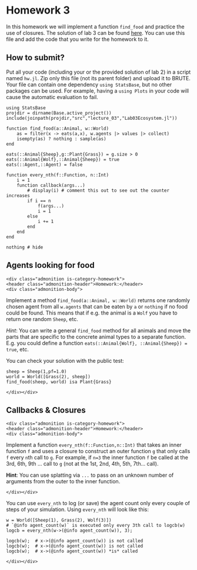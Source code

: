 # Homework 3

In this homework we will implement a function `find_food` and practice the use of closures.
The solution of lab 3 can be found
[here](https://github.com/JuliaTeachingCTU/Scientific-Programming-in-Julia/blob/2022W/docs/src/lecture_03/Lab03Ecosystem.jl). You can use this file and add the code that you write
for the homework to it.

## How to submit?

Put all your code (including your or the provided solution of lab 2)
in a script named `hw.jl`.  Zip only this file (not its parent folder) and
upload it to BRUTE.  Your file can contain one dependency `using StatsBase`,
but no other packages can be used.  For example, having a `using Plots`
in your code will cause the automatic evaluation to fail.

```@setup block
using StatsBase
projdir = dirname(Base.active_project())
include(joinpath(projdir,"src","lecture_03","Lab03Ecosystem.jl"))

function find_food(a::Animal, w::World)
    as = filter(x -> eats(a,x), w.agents |> values |> collect)
    isempty(as) ? nothing : sample(as)
end

eats(::Animal{Sheep},g::Plant{Grass}) = g.size > 0
eats(::Animal{Wolf},::Animal{Sheep}) = true
eats(::Agent,::Agent) = false

function every_nth(f::Function, n::Int)
    i = 1
    function callback(args...)
        # display(i) # comment this out to see out the counter increases
        if i == n
            f(args...)
            i = 1
        else
            i += 1
        end
    end
end

nothing # hide
```


## Agents looking for food

```@raw html
<div class="admonition is-category-homework">
<header class="admonition-header">Homework:</header>
<div class="admonition-body">
```
Implement a method `find_food(a::Animal, w::World)` returns one randomly chosen
agent from all `w.agents` that can be eaten by `a` or `nothing` if no food could
be found. This means that if e.g. the animal is a `Wolf` you have to return one
random `Sheep`, etc.

*Hint*: You can write a general `find_food` method for all animals and move the
parts that are specific to the concrete animal types to a separate function.
E.g. you could define a function `eats(::Animal{Wolf}, ::Animal{Sheep}) = true`, etc.

You can check your solution with the public test:
```@repl block
sheep = Sheep(1,pf=1.0)
world = World([Grass(2), sheep])
find_food(sheep, world) isa Plant{Grass}
```
```@raw html
</div></div>
```

## Callbacks & Closures

```@raw html
<div class="admonition is-category-homework">
<header class="admonition-header">Homework:</header>
<div class="admonition-body">
```
Implement a function `every_nth(f::Function,n::Int)` that takes an inner
function `f` and uses a closure to construct an outer function `g` that only
calls `f` every `n`th call to `g`. For example, if `n=3` the inner function `f` be called
at the 3rd, 6th, 9th ... call to `g` (not at the 1st, 2nd, 4th, 5th, 7th... call).

**Hint**: You can use splatting via `...` to pass on an unknown number of
arguments from the outer to the inner function.
```@raw html
</div></div>
```
You can use `every_nth` to log (or save) the agent count only every couple of
steps of your simulation. Using `every_nth` will look like this:
```@repl block
w = World([Sheep(1), Grass(2), Wolf(3)])
# `@info agent_count(w)` is executed only every 3th call to logcb(w)
logcb = every_nth(w->(@info agent_count(w)), 3);

logcb(w);  # x->(@info agent_count(w)) is not called
logcb(w);  # x->(@info agent_count(w)) is not called
logcb(w);  # x->(@info agent_count(w)) *is* called
```
```@raw html
</div></div>
```

